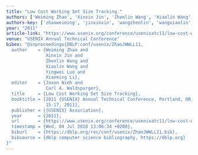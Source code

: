 ```yaml
---
title: "Low Cost Working Set Size Tracking."
authors: ['Weiming Zhao', 'Xinxin Jin', 'Zhenlin Wang', 'Xiaolin Wang', 'Yingwei Luo', 'Xiaoming Li']
authors-key: ['zhaoweiming', 'jinxinxin', 'wangzhenlin', 'wangxiaolin', 'luoyingwei', 'lixiaoming']
year: "2011"
article-link: "https://www.usenix.org/conference/usenixatc11/low-cost-working-set-size-tracking"
venue: "USENIX Annual Technical Conference"
bibex: "@inproceedings{DBLP:conf/usenix/ZhaoJWWLL11,
  author    = {Weiming Zhao and
               Xinxin Jin and
               Zhenlin Wang and
               Xiaolin Wang and
               Yingwei Luo and
               Xiaoming Li},
  editor    = {Jason Nieh and
               Carl A. Waldspurger},
  title     = {Low Cost Working Set Size Tracking},
  booktitle = {2011 {USENIX} Annual Technical Conference, Portland, OR, USA, June
               15-17, 2011},
  publisher = {{USENIX} Association},
  year      = {2011},
  url       = {https://www.usenix.org/conference/usenixatc11/low-cost-working-set-size-tracking},
  timestamp = {Wed, 04 Jul 2018 13:06:34 +0200},
  biburl    = {https://dblp.org/rec/conf/usenix/ZhaoJWWLL11.bib},
  bibsource = {dblp computer science bibliography, https://dblp.org}
}"
---
```

